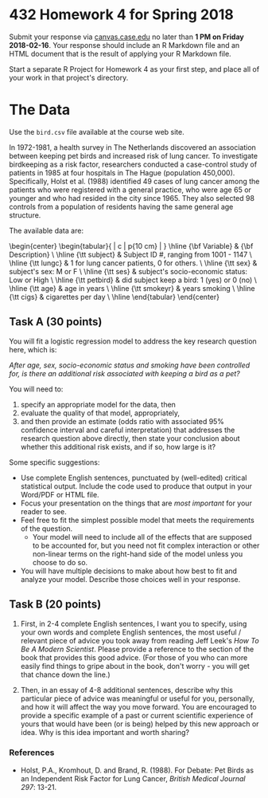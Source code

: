 # 432 Homework 4 for Spring 2018

Submit your response via [canvas.case.edu](https://canvas.case.edu/) no later than **1 PM on Friday 2018-02-16**. Your response should include an R Markdown file and an HTML document that is the result of applying your R Markdown file. 

Start a separate R Project for Homework 4 as your first step, and place all of your work in that project's directory.

# The Data

Use the `bird.csv` file available at the course web site.

In 1972-1981, a health survey in The Netherlands discovered an association between keeping pet birds and increased risk of lung cancer. To investigate birdkeeping as a risk factor, researchers conducted a case-control study of patients in 1985 at four hospitals in The Hague (population 450,000). Specifically, Holst et al. (1988) identified 49 cases of lung cancer among the patients who were registered with a general practice, who were age 65 or younger and who had resided in the city since 1965. They also selected 98 controls from a population of residents having the same general age structure. 

The available data are:

\begin{center}
\begin{tabular}{ | c |  p{10 cm} | } 
\hline 
{\bf Variable} & {\bf Description} \\ \hline
{\tt subject} & Subject ID \#, ranging from 1001 - 1147 \\ \hline
{\tt lungc} & 1 for lung cancer patients, 0 for others. \\ \hline
{\tt sex} & subject's sex: M or F \\ \hline
{\tt ses} & subject's socio-economic status: Low or High \\ \hline
{\tt petbird} & did subject keep a bird: 1 (yes) or 0 (no) \\ \hline
{\tt age} & age in years \\ \hline
{\tt smokeyr} & years smoking \\ \hline
{\tt cigs} & cigarettes per day \\ \hline
\end{tabular}
\end{center}

## Task A (30 points)

You will fit a logistic regression model to address the key research question here, which is:

*After age, sex, socio-economic status and smoking have been controlled for, is there an additional risk associated with keeping a bird as a pet?*

You will need to:

1. specify an appropriate model for the data, then 
2. evaluate the quality of that model, appropriately,
3. and then provide an estimate (odds ratio with associated 95\% confidence interval and careful interpretation) that addresses the research question above directly, then state your conclusion about whether this additional risk exists, and if so, how large is it?

Some specific suggestions:

- Use complete English sentences, punctuated by (well-edited) critical statistical output. Include the code used to produce that output in your Word/PDF or HTML file.
- Focus your presentation on the things that are *most important* for your reader to see.
- Feel free to fit the simplest possible model that meets the requirements of the question. 
    + Your model will need to include all of the effects that are supposed to be accounted for, but you need not fit complex interaction or other non-linear terms on the right-hand side of the model unless you choose to do so.
- You will have multiple decisions to make about how best to fit and analyze your model. Describe those choices well in your response. 

## Task B (20 points)

1. First, in 2-4 complete English sentences, I want you to specify, using your own words and complete English sentences, the most useful / relevant piece of advice you took away from reading Jeff Leek's *How To Be A Modern Scientist*. Please provide a reference to the section of the book that provides this good advice. (For those of you who can more easily find things to gripe about in the book, don't worry - you will get that chance down the line.) 

2. Then, in an essay of 4-8 additional sentences, describe why this particular piece of advice was meaningful or useful for you, personally, and how it will affect the way you move forward. You are encouraged to provide a specific example of a past or current scientific experience of yours that would have been (or is being) helped by this new approach or idea. Why is this idea important and worth sharing?

### References

-  Holst, P.A., Kromhout, D. and Brand, R. (1988). For Debate: Pet Birds as an Independent Risk Factor for Lung Cancer, *British Medical Journal 297*: 13-21.
